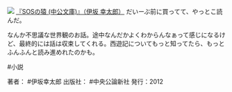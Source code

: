 
[![](https://images-fe.ssl-images-amazon.com/images/I/61JZ-WXJVHL._SL160_.jpg)](http://www.amazon.co.jp/exec/obidos/ASIN/4122057175/choiyaki81-22/ref=nosim)
[『SOSの猿 (中公文庫)』（伊坂 幸太郎）](http://www.amazon.co.jp/exec/obidos/ASIN/4122057175/choiyaki81-22/ref=nosim)
だいーぶ前に買ってて、やっとこ読んだ。

なんか不思議な世界観のお話。途中なんだかよくわからんなぁって感じになるけど、最終的には話は収束してくれる。西遊記についてもっと知ってたら、もっとふんふんと読み進めれたのかも。

#小説

著者： #伊坂幸太郎 
出版社： #中央公論新社
発行：2012

